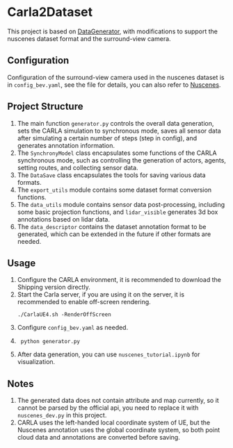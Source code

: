 # Carla2Dataset
This project is based on [DataGenerator](https://github.com/mmmmaomao/DataGenerator), with modifications to support the nuscenes dataset format and the surround-view camera.



## Configuration
Configuration of the surround-view camera used in the nuscenes dataset is in `config_bev.yaml`, see the file for details, you can also refer to [Nuscenes](https://www.nuscenes.org/nuscenes#data-collection).

## Project Structure
1. The main function `generator.py` controls the overall data generation, sets the CARLA simulation to synchronous mode, saves all sensor data after simulating a certain number of steps (step in config), and generates annotation information.
2. The `SynchronyModel` class encapsulates some functions of the CARLA synchronous mode, such as controlling the generation of actors, agents, setting routes, and collecting sensor data.
3. The `DataSave` class encapsulates the tools for saving various data formats.
4. The `export_utils` module contains some dataset format conversion functions.
5. The `data_utils` module contains sensor data post-processing, including some basic projection functions, and `lidar_visible` generates 3d box annotations based on lidar data.
6. The `data_descriptor` contains the dataset annotation format to be generated, which can be extended in the future if other formats are needed.

## Usage
1. Configure the CARLA environment, it is recommended to download the Shipping version directly.
2. Start the Carla server, if you are using it on the server, it is recommended to enable off-screen rendering.
   ``` 
   ./CarlaUE4.sh -RenderOffScreen
   ```
3. Configure `config_bev.yaml` as needed.
4. ```
    python generator.py
   ```
5. After data generation, you can use `nuscenes_tutorial.ipynb` for visualization.

## Notes
1. The generated data does not contain attribute and map currently, so it cannot be parsed by the official api, you need to replace it with `nuscenes_dev.py` in this project.
2. CARLA uses the left-handed local coordinate system of UE, but the Nuscenes annotation uses the global coordinate system, so both point cloud data and annotations are converted before saving.